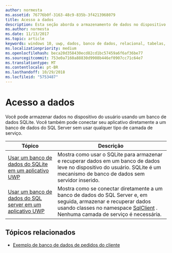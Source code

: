 ```yaml
---
author: normesta
ms.assetid: 76776b0f-3163-48c9-835b-3f4213968079
title: Acesso a dados
description: Esta seção aborda o armazenamento de dados no dispositivo em um banco de dados privado e o uso do mapeamento relacional de objeto em apps da Plataforma Universal do Windows (UWP).
ms.author: normesta
ms.date: 11/13/2017
ms.topic: article
keywords: windows 10, uwp, dados, banco de dados, relacional, tabelas, sqlite
ms.localizationpriority: medium
ms.openlocfilehash: beca20d358430ecd82cd1bc57459a6f6af36be77
ms.sourcegitcommit: 753e0a7160a88830d9908b446ef0907cc71c64e7
ms.translationtype: MT
ms.contentlocale: pt-BR
ms.lasthandoff: 10/29/2018
ms.locfileid: "5753487"
---
```

# <a name="data-access"></a>Acesso a dados

Você pode armazenar dados no dispositivo do usuário usando um banco de dados SQLite. Você também pode conectar seu aplicativo diretamente a um banco de dados do SQL Server sem usar qualquer tipo de camada de serviço.

| Tópico | Descrição|
|-------|------------|
| [Usar um banco de dados do SQLite em um aplicativo UWP](sqlite-databases.md) | Mostra como usar o SQLite para armazenar e recuperar dados em um banco de dados leve no dispositivo do usuário. SQLite é um mecanismo de banco de dados sem servidor inserido. |
| [Usar um banco de dados do SQL server em um aplicativo UWP](sql-server-databases.md) | Mostra como se conectar diretamente a um banco de dados do SQL Server e, em seguida, armazenar e recuperar dados usando classes no namespace [SqlClient](https://msdn.microsoft.com/library/system.data.sqlclient.aspx) . Nenhuma camada de serviço é necessária. |

## <a name="related-topics"></a>Tópicos relacionados

* [Exemplo de banco de dados de pedidos do cliente](https://github.com/Microsoft/Windows-appsample-customers-orders-database)
